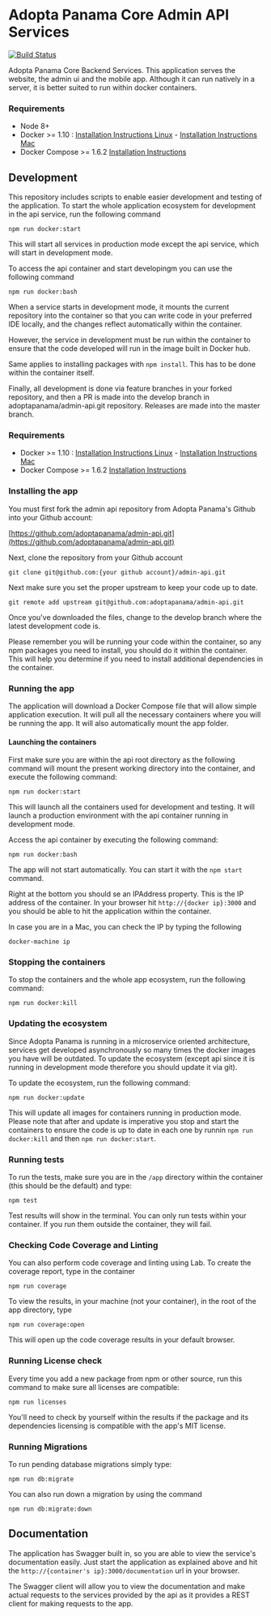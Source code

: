 # Adopta Panama Core Admin API Services

[![Build Status](https://travis-ci.org/adoptapanama/admin-api.svg?branch=master)](https://travis-ci.org/adoptapanama/admin-api)

Adopta Panama Core Backend Services. This application serves the website, the admin ui and the mobile app. Although it can run natively in a server, it is better suited to run within docker containers.

### Requirements
-   Node 8+
-   Docker >= 1.10 : [Installation Instructions Linux](https://docs.docker.com/linux/step_one/) - [Installation Instructions Mac](https://docs.docker.com/mac/step_one/)
-   Docker Compose >= 1.6.2 [Installation Instructions](https://docs.docker.com/compose/install/)

## Development
This repository includes scripts to enable easier development and testing of the application. To start the whole application ecosystem for development in the api service, run the following command

```shell
npm run docker:start
```

This will start all services in production mode except the api service, which will  start in development mode.

To access the api container and start developingm you can use the following command

```shell
npm run docker:bash
```

When a service starts in development mode, it mounts the current repository into the container so that you can write code in your preferred IDE locally, and the changes reflect automatically within the container.

However, the service in development must be run within the container to ensure that the code developed will run in the image built in Docker hub.

Same applies to installing packages with `npm install`. This has to be done within the container itself.

Finally, all development is done via feature branches in your forked repository, and then a PR is made into the develop branch in adoptapanama/admin-api.git repository. Releases are made into the master branch.

### Requirements
-   Docker >= 1.10 : [Installation Instructions Linux](https://docs.docker.com/linux/step_one/) - [Installation Instructions Mac](https://docs.docker.com/mac/step_one/)
-   Docker Compose >= 1.6.2 [Installation Instructions](https://docs.docker.com/compose/install/)

### Installing the app

You must first fork the admin api repository from Adopta Panama's Github into your Github account:

[https://github.com/adoptapanama/admin-api.git](https://github.com/adoptapanama/admin-api.git)

Next, clone the repository from your Github account

```shell
git clone git@github.com:{your github account}/admin-api.git
```

Next make sure you set the proper upstream to keep your code up to date.

```shell
git remote add upstream git@github.com:adoptapanama/admin-api.git
```

Once you've downloaded the files, change to the develop branch where the latest development code is.


Please remember you will be running your code within the container, so any npm packages you need to install, you should do it within the container. This will help you determine if you need to install additional dependencies in the container.

### Running the app

The application will download a Docker Compose file that will allow simple application execution. It will pull all the necessary containers where you will be running the app. It will also automatically mount the app folder.

#### Launching the containers

First make sure you are within the api root directory as the following command will mount the present working directory into the container, and execute the following command:

```shell
npm run docker:start
```

This will launch all the containers used for development and testing. It will launch a production environment with the api container running in development mode.

Access the api container by executing the following command:

```shell
npm run docker:bash
```

The app will not start automatically. You can start it with the `npm start` command.

Right at the bottom you should se an IPAddress property. This is the IP address of the container. In your browser hit `http://{docker ip}:3000` and you should be able to hit the application within the container.

In case you are in a Mac, you can check the IP by typing the following

```shell
docker-machine ip
```

### Stopping the containers

To stop the containers and the whole app ecosystem, run the following command:

```shell
npm run docker:kill
```

### Updating the ecosystem

Since Adopta Panama is running in a microservice oriented architecture, services get developed asynchronously so many times the docker images you have will be outdated. To update the ecosystem (except api since it is running in development mode therefore you should update it via git).

To update the ecosystem, run the following command:

```shell
npm run docker:update
```

This will update all images for containers running in production mode. Please note that after and update is imperative you stop and start the containers to ensure the code is up to date in each one by runnin `npm run docker:kill` and then `npm run docker:start`.


### Running tests

To run the tests, make sure you are in the `/app` directory within the container (this should be the default) and type:

```shell
npm test
```

Test results will show in the terminal. You can only run tests within your container. If you run them outside the container, they will fail.

### Checking Code Coverage and Linting

You can also perform code coverage and linting using Lab. To create the coverage report, type in the container

```shell
npm run coverage
```

To view the results, in your machine (not your container), in the root of the app directory, type

```shell
npm run coverage:open
```

This will open up the code coverage results in your default browser.

### Running License check

Every time you add a new package from npm or other source, run this command to make sure all licenses are compatible:

```shell
npm run licenses
```

You'll need to check by yourself within the results if the package and its dependencies licensing is compatible with the app's MIT license.

### Running Migrations

To run pending database migrations simply type:

```shell
npm run db:migrate
```

You can also run down a migration by using the command

```shell
npm run db:migrate:down
```

## Documentation

The application has Swagger built in, so you are able to view the service's documentation easily. Just start the application as explained above and hit the `http://{container's ip}:3000/documentation` url in your browser.

The Swagger client will allow you to view the documentation and make actual requests to the services provided by the api as it provides a REST client for making requests to the app.
